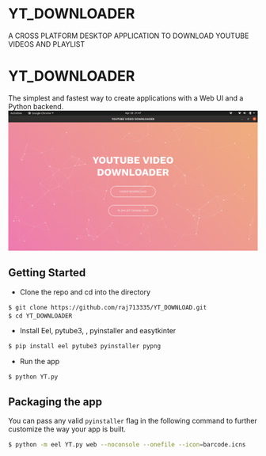 # YT_DOWNLOADER
A CROSS PLATFORM DESKTOP APPLICATION TO DOWNLOAD YOUTUBE VIDEOS AND PLAYLIST


# YT_DOWNLOADER

The simplest and fastest way to create applications with a Web UI and a Python backend.
![](YT_DOWNLOADER.png)


## Getting Started
- Clone the repo and cd into the directory
```sh
$ git clone https://github.com/raj713335/YT_DOWNLOAD.git
$ cd YT_DOWNLOADER
```

- Install Eel, pytube3, , pyinstaller and easytkinter

```sh
$ pip install eel pytube3 pyinstaller pypng
```

- Run the app

```sh
$ python YT.py
```

## Packaging the app
You can pass any valid `pyinstaller` flag in the following command to further customize the way your app is built.
```sh
$ python -m eel YT.py web --noconsole --onefile --icon=barcode.icns
```

